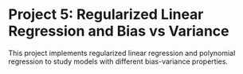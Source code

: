 # Project 5: Regularized Linear Regression and Bias vs Variance

This project implements regularized linear regression and polynomial regression to study models with different bias-variance properties.
